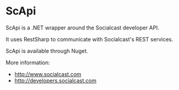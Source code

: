 ScApi
=====

ScApi is a .NET wrapper around the Socialcast developer API.

It uses RestSharp to communicate with Socialcast's REST services.

ScApi is available through Nuget.

More information:
* http://www.socialcast.com
* http://developers.socialcast.com
